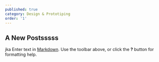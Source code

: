 ```yaml
---
published: true
category: Design & Prototiping
order: '1'
---
```

## A New Postsssss
jka
Enter text in [Markdown](http://daringfireball.net/projects/markdown/). Use the toolbar above, or click the **?** button for formatting help.
